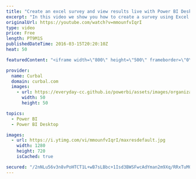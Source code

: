 ```yaml
---
title: "Create an excel survey and view results live with Power BI Desktop - Power BI Tips & Tricks #09:"
excerpt: "In this video we show you how to create a survey using Excel and OneDrive, how to import the survey results from OneDrive to Power Bi to visualize the results.  Keynotes: Create an excel survey from OneDrive 00:40 Import the results into Power BI from OneDrive 03:15 Create a report in Power BI service"
originalUrl: https://youtube.com/watch?v=mmounfvIqrI
type: video
price: Free
length: PT9M1S
publishedDateTime: 2016-03-15T20:20:10Z
heat: 50

featuredContent: "<iframe width=\"800\" height=\"500\" frameborder=\"0\" src=\"https://www.youtube.com/embed/mmounfvIqrI\" allow=\"accelerometer; autoplay; encrypted-media; gyroscope; picture-in-picture\" allowfullscreen></iframe>"

provider:
  name: Curbal
  domain: curbal.com
  images:
    - url: https://everyday-cc.github.io/powerbi/assets/images/organizations/curbal.com-50x50.jpg
      width: 50
      height: 50

topics:
  - Power BI
  - Power BI Desktop

images:
  - url: https://i.ytimg.com/vi/mmounfvIqrI/maxresdefault.jpg
    width: 1280
    height: 720
    isCached: true

secured: "/2nNLu56v3n8vPoHTCT1L+wB7sLBbc+1Isd3BWSFwcAdYman2m9Xq/RRxTuM0kRemGmmfinMVoWb8zsfi4xAm0Y5qpPMjCZQQXlwb3R2Xbrp8cDtap5qaFJudREBDAUnsyhk7tYA2fVERquS00dQ/ID7sg1f/xBo2vMK838Bns2hTuYEi4btKN84LtccVFMLtzuhfhbmvsBsBujhxzP1Suge6FeaKljzu1tvt+Qgj7oJvavp9+aS+dsHoEV8OeFp3A0TS5NlqU102mxFNBgY8QN4MlTbj3iVd7Rs2Mm7Ud0L+9tT8DZe7tqsTocgnGqkEZh4RNfjifT9optDUoLrfPGT7xaO4RE0xfwfHyncLD0pLLV7yx5Cil/i83yxfT/kDfERyJLdoZtJfREmOYJoV2lLgchnvUXng9p93lsOzlA=;5ZgpoatGsIGkAGSJQTD4tQ=="
---
```


